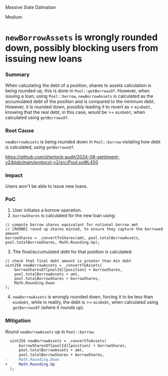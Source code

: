 Massive Slate Dalmatian

Medium

# `newBorrowAssets` is wrongly rounded down, possibly blocking users from issuing new loans

### Summary

When calculating the debt of a position, shares to assets calculation is being rounded up, this is done in `Pool::getBorrowsOf`. However, when issuing a loan, using `Pool::borrow`, `newBorrowAssets` is calculated as the accumulated debt of the position and is compared to the minimum debt. However, it is rounded down, possibly leading it to revert as < `minDebt`, knowing that the real debt, in this case, would be >= `minDebt`, when calculated using `getBorrowsOf`.

### Root Cause

`newBorrowAssets` is being rounded down in `Pool::borrow` violating how debt is calculated, using `getBorrowsOf`.

https://github.com/sherlock-audit/2024-08-sentiment-v2/blob/main/protocol-v2/src/Pool.sol#L450

### Impact

Users won't be able to issue new loans.

### PoC

1. User initiates a borrow operation.
2. `borrowShares` is calculated for the new loan using:
```solidity
// compute borrow shares equivalant for notional borrow amt
// [ROUND] round up shares minted, to ensure they capture the borrowed amount
borrowShares = _convertToShares(amt, pool.totalBorrowAssets, pool.totalBorrowShares, Math.Rounding.Up);
```
3. The final/accumulated debt for that position is calculated:
```solidity
// check that final debt amount is greater than min debt
uint256 newBorrowAssets = _convertToAssets(
    borrowSharesOf[poolId][position] + borrowShares,
    pool.totalBorrowAssets + amt,
    pool.totalBorrowShares + borrowShares,
    Math.Rounding.Down
);
```
4. `newBorrowAssets` is wrongly rounded down, forcing it to be less than `minDebt`, while in reality, the debt is >= `minDebt`, when calculated using `getBorrowsOf` (where it rounds up).

### Mitigation

Round `newBorrowAssets` up in `Pool::borrow`:
```diff
  uint256 newBorrowAssets = _convertToAssets(
      borrowSharesOf[poolId][position] + borrowShares,
      pool.totalBorrowAssets + amt,
      pool.totalBorrowShares + borrowShares,
-     Math.Rounding.Down
+     Math.Rounding.Up
  );
```
